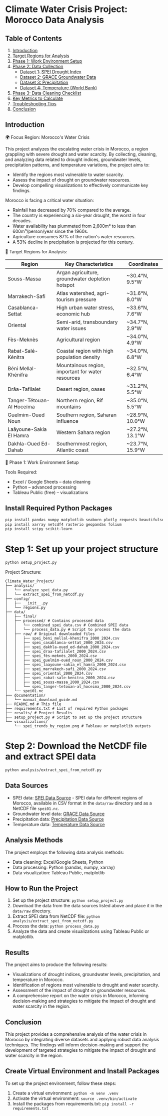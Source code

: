 # Climate Water Crisis Project: Morocco Data Analysis

## Table of Contents

1.  [Introduction](#introduction)
2.  [Target Regions for Analysis](#target-regions-for-analysis)
3.  [Phase 1: Work Environment Setup](#phase-1-work-environment-setup)
4.  [Phase 2: Data Collection](#phase-2-data-collection)
    *   [Dataset 1: SPEI Drought Index](#dataset-1-spei-drought-index)
    *   [Dataset 2: GRACE Groundwater Data](#dataset-2-grace-groundwater-data)
    *   [Dataset 3: Precipitation](#dataset-3-precipitation)
    *   [Dataset 4: Temperature (World Bank)](#dataset-4-temperature-world-bank)
5.  [Phase 3: Data Cleaning Checklist](#phase-3-data-cleaning-checklist)
6.  [Key Metrics to Calculate](#key-metrics-to-calculate)
7.  [Troubleshooting Tips](#troubleshooting-tips)
8.  [Conclusion](#conclusion)

## Introduction

🌍 Focus Region: Morocco's Water Crisis

This project analyzes the escalating water crisis in Morocco, a region grappling with severe drought and water scarcity. By collecting, cleaning, and analyzing data related to drought indices, groundwater levels, precipitation patterns, and temperature variations, the project aims to:

*   Identify the regions most vulnerable to water scarcity.
*   Assess the impact of drought on groundwater resources.
*   Develop compelling visualizations to effectively communicate key findings.

Morocco is facing a critical water situation:

*   Rainfall has decreased by 70% compared to the average.
*   The country is experiencing a six-year drought, the worst in four decades.
*   Water availability has plummeted from 2,600m³ to less than 600m³/person/year since the 1960s.
*   Agriculture consumes 87% of the nation's water resources.
*   A 53% decline in precipitation is projected for this century.

🎯 Target Regions for Analysis:

| Region                      | Key Characteristics                               | Coordinates          |
| --------------------------- | ------------------------------------------------- | -------------------- |
| Souss-Massa                 | Argan agriculture, groundwater depletion hotspot  | ~30.4°N, 9.5°W       |
| Marrakech-Safi              | Atlas watershed, agri-tourism pressure            | ~31.6°N, 8.0°W       |
| Casablanca-Settat           | High urban water stress, economic hub             | ~33.6°N, 7.6°W       |
| Oriental                    | Semi-arid, transboundary water issues             | ~34.7°N, 2.9°W       |
| Fès-Meknès                  | Agricultural region                               | ~34.0°N, 4.9°W       |
| Rabat-Salé-Kénitra          | Coastal region with high population density      | ~34.0°N, 6.8°W       |
| Béni Mellal-Khénifra        | Mountainous region, important for water resources | ~32.5°N, 6.4°W       |
| Drâa-Tafilalet              | Desert region, oases                              | ~31.2°N, 5.5°W       |
| Tanger-Tétouan-Al Hoceïma   | Northern region, Rif mountains                    | ~35.0°N, 5.5°W       |
| Guelmim-Oued Noun           | Southern region, Saharan influence                | ~28.9°N, 10.0°W      |
| Laâyoune-Sakia El Hamra    | Western Sahara region                             | ~27.2°N, 13.1°W      |
| Dakhla-Oued Ed-Dahab        | Southernmost region, Atlantic coast                | ~23.7°N, 15.9°W      |

🧰 Phase 1: Work Environment Setup

Tools Required:

*   Excel / Google Sheets – data cleaning
*   Python – advanced processing
*   Tableau Public (free) – visualizations

## Install Required Python Packages

```bash
pip install pandas numpy matplotlib seaborn plotly requests beautifulsoup4
pip install xarray netcdf4 rasterio geopandas folium
pip install scipy scikit-learn
```

# Step 1: Set up your project structure

```bash
python setup_project.py
```

Project Structure:

```
Climate_Water_Project/
├── analysis/
│   └── analyze_spei_data.py
│   └── extract_spei_from_netcdf.py
├── config/
│   ├── __init__.py
│   └── regions.py
├── data/
│   ├── final/
│   ├── processed/ # Contains processed data
│   │   └── combined_spei_data.csv # Combined SPEI data
│   │   └── process_data.py # Script to process the data
│   ├── raw/ # Original downloaded files
│   │   ├── spei_beni_mellal-khenifra_2000_2024.csv
│   │   ├── spei_casablanca-settat_2000_2024.csv
│   │   ├── spei_dakhla-oued_ed-dahab_2000_2024.csv
│   │   ├── spei_draa-tafilalet_2000_2024.csv
│   │   ├── spei_fès-meknès_2000_2024.csv
│   │   ├── spei_guelmim-oued_noun_2000_2024.csv
│   │   ├── spei_laayoune-sakia_el_hamra_2000_2024.csv
│   │   ├── spei_marrakech-safi_2000_2024.csv
│   │   ├── spei_oriental_2000_2024.csv
│   │   ├── spei_rabat-sale-kenitra_2000_2024.csv
│   │   ├── spei_souss-massa_2000_2024.csv
│   │   └── spei_tanger-tetouan-al_hoceïma_2000_2024.csv
│   └── spei01.nc
├── documentation/
│   └── manual_download_guide.md
├── README.md # This file
├── requirements.txt # List of required Python packages
├── results/ # Project Results
├── setup_project.py # Script to set up the project structure
└── visualizations/
    └── spei_trends_by_region.png # Tableau or matplotlib outputs
```

# Step 2: Download the NetCDF file and extract SPEI data

```bash
python analysis/extract_spei_from_netcdf.py
```

## Data Sources

*   SPEI data: [SPEI Data Source](https://spei.csic.es/index.html) - SPEI data for different regions of Morocco, available in CSV format in the `data/raw` directory and as a NetCDF file `spei01.nc`.
*   Groundwater level data: [GRACE Data Source](https://grace.jpl.nasa.gov/)
*   Precipitation data: [Precipitation Data Source](https://www.worldbank.org/en/data)
*   Temperature data: [Temperature Data Source](https://www.worldbank.org/en/data)

## Analysis Methods

The project employs the following data analysis methods:

*   Data cleaning: Excel/Google Sheets, Python
*   Data processing: Python (pandas, numpy, xarray)
*   Data visualization: Tableau Public, matplotlib

## How to Run the Project

1.  Set up the project structure: `python setup_project.py`
2.  Download the data from the data sources listed above and place it in the `data/raw` directory.
3.  Extract SPEI data from NetCDF file: `python analysis/extract_spei_from_netcdf.py`
4.  Process the data: `python process_data.py`
5.  Analyze the data and create visualizations using Tableau Public or matplotlib.

## Results

The project aims to produce the following results:

*   Visualizations of drought indices, groundwater levels, precipitation, and temperature in Morocco.
*   Identification of regions most vulnerable to drought and water scarcity.
*   Assessment of the impact of drought on groundwater resources.
*   A comprehensive report on the water crisis in Morocco, informing decision-making and strategies to mitigate the impact of drought and water scarcity in the region.

## Conclusion

This project provides a comprehensive analysis of the water crisis in Morocco by integrating diverse datasets and applying robust data analysis techniques. The findings will inform decision-making and support the development of targeted strategies to mitigate the impact of drought and water scarcity in the region.

## Create Virtual Environment and Install Packages

To set up the project environment, follow these steps:

1.  Create a virtual environment: `python -m venv .venv`
2.  Activate the virtual environment: `source .venv/bin/activate`
3.  Install the packages from requirements.txt: `pip install -r requirements.txt`
